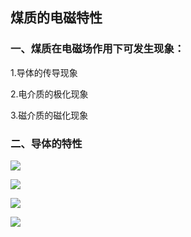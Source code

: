 ## 煤质的电磁特性

### 一、煤质在电磁场作用下可发生现象：

1.导体的传导现象

2.电介质的极化现象

3.磁介质的磁化现象

### 二、导体的特性

![](https://markdownimages.oss-cn-beijing.aliyuncs.com/img/20200330075428.png)

![](https://markdownimages.oss-cn-beijing.aliyuncs.com/img/20200330075641.png)

![](https://markdownimages.oss-cn-beijing.aliyuncs.com/img/20200330075745.png)

![](https://markdownimages.oss-cn-beijing.aliyuncs.com/img/20200330075929.png)